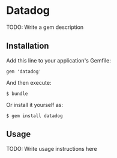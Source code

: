 # Datadog

TODO: Write a gem description

## Installation

Add this line to your application's Gemfile:

    gem 'datadog'

And then execute:

    $ bundle

Or install it yourself as:

    $ gem install datadog

## Usage

TODO: Write usage instructions here
